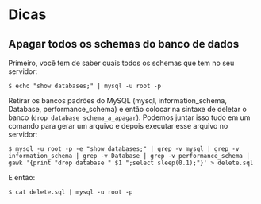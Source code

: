 Dicas
=====

Apagar todos os schemas do banco de dados
-----------------------------------------

Primeiro, você tem de saber quais todos os schemas que tem no seu servidor:

~~~
$ echo "show databases;" | mysql -u root -p
~~~

Retirar os bancos padrões do MySQL (mysql, information_schema, Database, performance_schema) e então colocar na sintaxe de deletar o banco (`drop database schema_a_apagar`). Podemos juntar isso tudo em um comando para gerar um arquivo e depois executar esse arquivo no servidor:

~~~
$ mysql -u root -p -e "show databases;" | grep -v mysql | grep -v information_schema | grep -v Database | grep -v performance_schema | gawk '{print "drop database " $1 ";select sleep(0.1);"}' > delete.sql
~~~

E então:

~~~
$ cat delete.sql | mysql -u root -p
~~~
